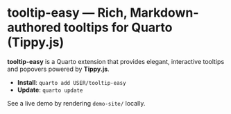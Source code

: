 # tooltip-easy — Rich, Markdown-authored tooltips for Quarto (Tippy.js)

**tooltip-easy** is a Quarto extension that provides elegant, interactive tooltips and popovers powered by **Tippy.js**.

- **Install**: `quarto add USER/tooltip-easy`
- **Update**: `quarto update`

See a live demo by rendering `demo-site/` locally.
